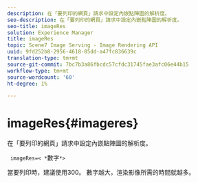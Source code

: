 ```yaml
---
description: 在「要列印的網頁」請求中設定內嵌點陣圖的解析度。
seo-description: 在「要列印的網頁」請求中設定內嵌點陣圖的解析度。
seo-title: imageRes
solution: Experience Manager
title: imageRes
topic: Scene7 Image Serving - Image Rendering API
uuid: 9fd252b8-2956-4618-85dd-a47fc836639c
translation-type: tm+mt
source-git-commit: 7bc7b3a86fbcdc57cfdc31745fae3afc06e44b15
workflow-type: tm+mt
source-wordcount: '60'
ht-degree: 1%

---
```



# imageRes{#imageres}

在「要列印的網頁」請求中設定內嵌點陣圖的解析度。

` imageRes=< *`數字`*>`

當要列印時，建議使用300。 數字越大，渲染影像所需的時間就越多。
